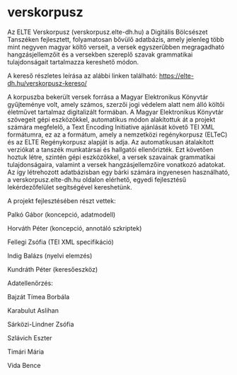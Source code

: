 # verskorpusz
Az ELTE Verskorpusz (verskorpusz.elte-dh.hu) a Digitális Bölcsészet Tanszéken fejlesztett, folyamatosan bővülő adatbázis, amely jelenleg több mint negyven magyar költő verseit, a versek egyszerűbben megragadható hangzásjellemzőit és a versekben szereplő szavak grammatikai tulajdonságait tartalmazza kereshető módon.

A kereső részletes leírása az alábbi linken található: https://elte-dh.hu/verskorpusz-kereso/

A korpuszba bekerült versek forrása a Magyar Elektronikus Könyvtár gyűjteménye volt, amely számos, szerzői jogi védelem alatt nem álló költői életművet tartalmaz digitalizált formában. A Magyar Elektronikus Könyvtár szövegeit gépi eszközökkel, automatikus módon alakítottuk át a projekt számára megfelelő, a Text Encoding Initiative ajánlását követő TEI XML formátumra, ez az a formátum, amely a nemzetközi regénykorpusz (ELTeC) és az ELTE Regénykorpusz alapját is adja. Az automatikusan átalakított verziókat a tanszék munkatársai és hallgatói ellenőrizték. Ezt követően hoztuk létre, szintén gépi eszközökkel, a versek szavainak grammatikai tulajdonságaira, valamint a versek hangzásjellemzőire vonatkozó adatokat. Az így létrehozott adatbázisban egy bárki számára ingyenesen használható, a verskorpusz.elte-dh.hu oldalon elérhető, egyedi fejlesztésű lekérdezőfelület segítségével kereshetünk.

A projekt fejlesztésében részt vettek:

Palkó Gábor (koncepció, adatmodell)

Horváth Péter (koncepció, annotáló szkriptek)

Fellegi Zsófia (TEI XML specifikáció)

Indig Balázs (nyelvi elemzés)

Kundráth Péter (keresőeszköz)

Adatellenőrzés:

Bajzát Tímea Borbála

Karabulut Aslihan

Sárközi-Lindner Zsófia

Szlávich Eszter

Timári Mária

Vida Bence
